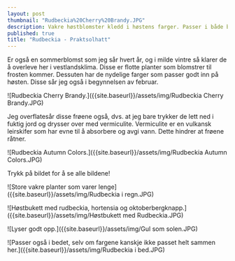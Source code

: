 ```yaml
---
layout: post
thumbnail: "Rudbeckia%20Cherry%20Brandy.JPG"
description: Vakre høstblomster kledd i høstens farger. Passer i både bed og krukker. Lett å få til fra frø.
published: true
title: "Rudbeckia - Praktsolhatt"
---
```




Er også en sommerblomst som jeg sår hvert år, og i milde vintre så klarer de å overleve her i vestlandsklima. Disse er flotte planter som blomstrer til frosten kommer. 
Dessuten har de nydelige farger som passer godt inn på høsten. Disse sår jeg også i begynnelsen av februar.

![Rudbeckia Cherry Brandy.]({{site.baseurl}}/assets/img/Rudbeckia Cherry Brandy.JPG)

<!--more-->

Jeg overflatesår disse frøene også, dvs. at jeg bare trykker de lett ned i fuktig jord og drysser over med vermiculite. Vermiculite er en vulkansk leirskifer som har evne til å absorbere og avgi vann. Dette hindrer at frøene råtner. 

![Rudbeckia Autumn Colors.]({{site.baseurl}}/assets/img/Rudbeckia Autumn Colors.JPG)

Trykk på bildet for å se alle bildene!

![Store vakre planter som varer lenge]({{site.baseurl}}/assets/img/Rudbeckia i regn.JPG)

![Høstbukett med rudbeckia, hortensia og oktoberbergknapp.]({{site.baseurl}}/assets/img/Høstbukett med Rudbeckia.JPG)

![Lyser godt opp.]({{site.baseurl}}/assets/img/Gul som solen.JPG)

![Passer også i bedet, selv om fargene kanskje ikke passet helt sammen her.]({{site.baseurl}}/assets/img/Rudbeckia i bed.JPG)
